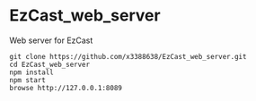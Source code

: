 # EzCast_web_server
Web server for EzCast

```
git clone https://github.com/x3388638/EzCast_web_server.git
cd EzCast_web_server
npm install
npm start
browse http://127.0.0.1:8089
```
